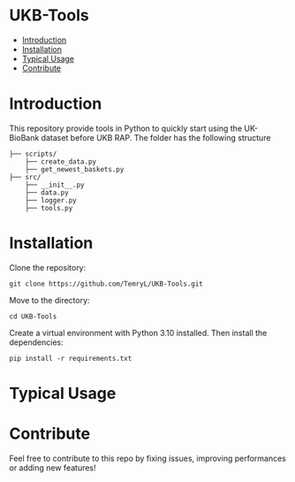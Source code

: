 # UKB-Tools

* [Introduction](#intro)
* [Installation](#installation)
* [Typical Usage](#usage)
* [Contribute](#contribute)

# Introduction
This repository provide tools in Python to quickly start using the UK-BioBank dataset before UKB RAP. The folder has the following structure

```
├── scripts/
    ├── create_data.py
    ├── get_newest_baskets.py
├── src/
    ├── __init__.py
    ├── data.py
    ├── logger.py
    ├── tools.py
```

# Installation
Clone the repository:
```
git clone https://github.com/TemryL/UKB-Tools.git
```

Move to the directory:
```
cd UKB-Tools
```

Create a virtual environment with Python 3.10 installed. Then install the dependencies:
```
pip install -r requirements.txt
```

# Typical Usage


# Contribute
Feel free to contribute to this repo by fixing issues, improving performances or adding new features!